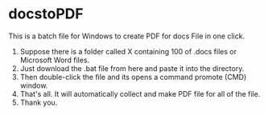 # docstoPDF
This is a batch file for Windows to create PDF for docs File in one click. 

1) Suppose there is a folder called X containing 100 of .docs files or Microsoft Word files.
2) Just download the .bat file from here and paste it into the directory.
3) Then double-click the file and its opens a command promote (CMD) window.
4) That's all. It will automatically collect and make PDF file for all of the file.
5) Thank you.
